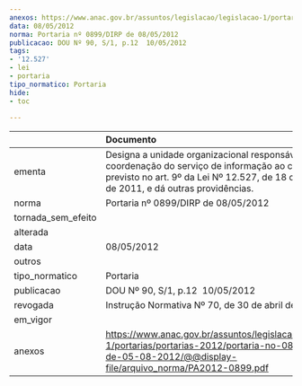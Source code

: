 ```yaml
---
anexos: https://www.anac.gov.br/assuntos/legislacao/legislacao-1/portarias/portarias-2012/portaria-no-0899-dirp-de-05-08-2012/@@display-file/arquivo_norma/PA2012-0899.pdf
data: 08/05/2012
norma: Portaria nº 0899/DIRP de 08/05/2012
publicacao: DOU Nº 90, S/1, p.12  10/05/2012
tags:
- '12.527'
- lei
- portaria
tipo_normatico: Portaria
hide: 
- toc 
 
---
```


|                    | Documento                                                                                                                                                                                    |
|:-------------------|:---------------------------------------------------------------------------------------------------------------------------------------------------------------------------------------------|
| ementa             | Designa a unidade organizacional responsável pela coordenação do serviço de informação ao cidadão previsto no art. 9º da Lei Nº 12.527, de 18 de novembro de 2011, e dá outras providências. |
| norma              | Portaria nº 0899/DIRP de 08/05/2012                                                                                                                                                          |
| tornada_sem_efeito |                                                                                                                                                                                              |
| alterada           |                                                                                                                                                                                              |
| data               | 08/05/2012                                                                                                                                                                                   |
| outros             |                                                                                                                                                                                              |
| tipo_normatico     | Portaria                                                                                                                                                                                     |
| publicacao         | DOU Nº 90, S/1, p.12  10/05/2012                                                                                                                                                             |
| revogada           | Instrução Normativa Nº 70, de 30 de abril de 2013                                                                                                                                            |
| em_vigor           |                                                                                                                                                                                              |
| anexos             | https://www.anac.gov.br/assuntos/legislacao/legislacao-1/portarias/portarias-2012/portaria-no-0899-dirp-de-05-08-2012/@@display-file/arquivo_norma/PA2012-0899.pdf                           |